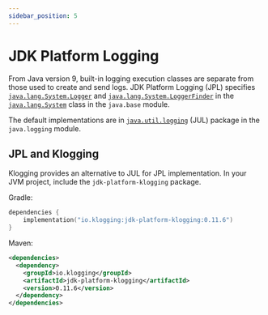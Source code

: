 ```yaml
---
sidebar_position: 5
---
```


# JDK Platform Logging

From Java version 9, built-in logging execution classes are separate from those used to create and
send logs. JDK Platform Logging (JPL) specifies
[`java.lang.System.Logger`](https://docs.oracle.com/en/java/javase/21/docs/api/java.base/java/lang/System.Logger.html)
and
[`java.lang.System.LoggerFinder`](https://docs.oracle.com/en/java/javase/21/docs/api/java.base/java/lang/System.LoggerFinder.html)
in the
[`java.lang.System`](https://docs.oracle.com/en/java/javase/21/docs/api/java.base/java/lang/System.html)
class in the `java.base` module.

The default implementations are in
[`java.util.logging`](https://docs.oracle.com/en/java/javase/21/docs/api/java.logging/java/util/logging/package-summary.html)
(JUL) package in the `java.logging` module.

## JPL and Klogging

Klogging provides an alternative to JUL for JPL implementation. In your JVM project, include
the `jdk-platform-klogging` package.

Gradle:

```kotlin
dependencies {
    implementation("io.klogging:jdk-platform-klogging:0.11.6")
}
```

Maven:

```xml
<dependencies>
  <dependency>
    <groupId>io.klogging</groupId>
    <artifactId>jdk-platform-klogging</artifactId>
    <version>0.11.6</version>
  </dependency>
</dependencies>
```
